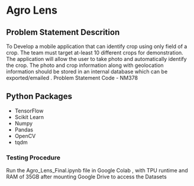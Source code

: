 # Agro Lens

## Problem Statement Descrition
  
  To Develop a mobile application that can identify crop using only field of a crop. The team must target at-least 10 different crops for demonstration. The application will  allow  the  user to take photo and automatically identify the crop. The photo and crop information along with geolocation information should be stored in an internal database which can be exported/emailed .
Problem Statement Code - NM378

## Python Packages
* TensorFlow
* Scikit Learn
* Numpy
* Pandas
* OpenCV
* tqdm

### Testing Procedure
 Run the Agro_Lens_Final.ipynb file in Google Colab , with TPU runtime and RAM of 35GB after mounting Google Drive to access the Datasets
